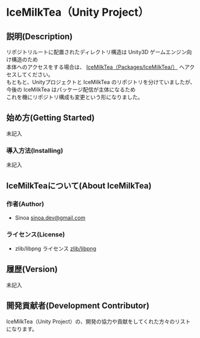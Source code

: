 # IceMilkTea（Unity Project）

## 説明(Description)

リポジトリルートに配置されたディレクトリ構造は Unity3D ゲームエンジン向け構造のため  
本体へのアクセスをする場合は、 [IceMilkTea（Packages/IceMilkTea/）](Packages/IceMilkTea/README.md) へアクセスしてください。  
もともと、Unityプロジェクトと IceMilkTea のリポジトリを分けていましたが、今後の IceMilkTea はパッケージ配信が主体になるため  
これを機にリポジトリ構成も変更という形になりました。

## 始め方(Getting Started)

未記入

### 導入方法(Installing)

未記入

## IceMilkTeaについて(About IceMilkTea)

### 作者(Author)

* Sinoa <sinoa.dev@gmail.com>

### ライセンス(License)

* zlib/libpng ライセンス
[zlib/libpng](https://opensource.org/licenses/Zlib)

## 履歴(Version)

未記入

## 開発貢献者(Development Contributor)

IceMilkTea（Unity Project）の、開発の協力や貢献をしてくれた方々のリストになります。
